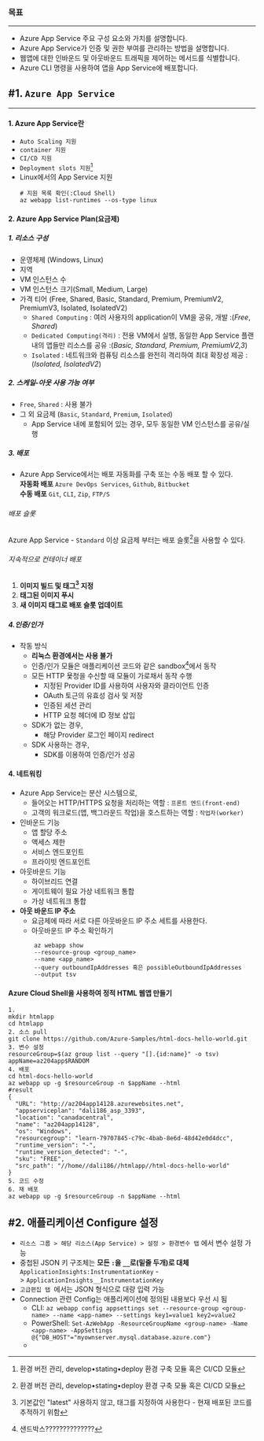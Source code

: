 ### 목표
---
- Azure App Service 주요 구성 요소와 가치를 설명합니다.
- Azure App Service가 인증 및 권한 부여를 관리하는 방법을 설명합니다.
- 웹앱에 대한 인바운드 및 아웃바운드 트래픽을 제어하는 메서드를 식별합니다.
- Azure CLI 명령을 사용하여 앱을 App Service에 배포합니다.
## #1. `Azure App Service`
---
#### 1. Azure App Service란
- `Auto Scaling 지원`
- `container 지원`
- `CI/CD 지원`
- `Deployment slots 지원`[^1]
- Linux에서의 App Service 지원
	```
	# 지원 목록 확인(:Cloud Shell)
	az webapp list-runtimes --os-type linux
	```
#### 2. Azure App Service Plan(요금제)
##### 1. 리소스 구성
- 운영체제 (Windows, Linux)
- 지역
- VM 인스턴스 수
- VM 인스턴스 크기(Small, Medium, Large)
- 가격 티어 (Free, Shared, Basic, Standard, Premium, PremiumV2, PremiumV3, Isolated, IsolatedV2)
	- `Shared Computing` : 여러 사용자의 application이 VM을 공유, 개발 :(_Free_, _Shared_)
	- `Dedicated Computing(격리)` : 전용 VM에서 실행, 동일한 App Service 플랜 내의 앱들만 리소스를 공유 :(_Basic, Standard, Premium, PremiumV2,3_)
	- `Isolated` : 네트워크와 컴퓨팅 리소스를 완전히 격리하여 최대 확장성 제공 :(_Isolated, IsolatedV2_)
##### 2. 스케일-아웃 사용 가능 여부
- `Free`, `Shared` : 사용 불가
- 그 외 요금제 (`Basic`, `Standard`, `Premium`, `Isolated`)
	- App Service 내에 포함되어 있는 경우, 모두 동일한 VM 인스턴스를 공유/실행
##### 3. 배포
- Azure App Service에서는 배포 자동화를 구축 또는 수동 배포 할 수 있다.    
**자동화 배포** `Azure DevOps Services`, `Github`, `Bitbucket`    
**수동 배포** `Git`, `CLI`, `Zip`, `FTP/S`    
###### 배포 슬롯
Azure App Service - `Standard` 이상 요금제 부터는 배포 슬롯[^1]을 사용할 수 있다.
###### 지속적으로 컨테이너 배포
1. **이미지 빌드 및 태그[^2] 지정**
2. **태그된 이미지 푸시**
3. **새 이미지 태그로 배포 슬롯 업데이트**
##### 4.인증/인가
- 작동 방식
	- __리눅스 환경에서는 사용 불가__
	- 인증/인가 모듈은 애플리케이션 코드와 같은 sandbox[^3]에서 동작
	- 모든 HTTP 욫청을 수신할 때 모듈이 가로채서 동작 수행
		- 지정된 Provider ID를 사용하여 사용자와 클라이언트 인증
		- OAuth 토근의 유효성 검사 및 저장
		- 인증된 세션 관리
		- HTTP 요청 헤더에 ID 정보 삽입
	- SDK가 없는 경우,
		- 해당 Provider 로그인 페이지 redirect
	- SDK 사용하는 경우,
		- SDK를 이용하여 인증/인가 성공

#### 4. 네트워킹
- Azure App Service는 분산 시스템으로, 
	- 들어오는 HTTP/HTTPS 요청을 처리하는 역할 : `프론트 엔드(front-end)`
	- 고객의 워크로드(앱, 백그라운드 작업)을 호스트하는 역할 : `작업자(worker)`
- 인바운드 기능
	- 앱 할당 주소
	- 액세스 제한
	- 서비스 엔드포인트
	- 프라이빗 엔드포인트
- 아웃바운드 기능
	- 하이브리드 연결
	- 게이트웨이 필요 가상 네트워크 통합
	- 가상 네트워크 통합
- **아웃 바운드 IP 주소**
	- 요금제에 따라 서로 다른 아웃바운드 IP 주소 세트를 사용한다.
	- 아웃바운드 IP 주소 확인하기
	```
		az webapp show
		--resource-group <group_name>
		--name <app_name>
		--query outboundIpAddresses 혹은 possibleOutboundIpAddresses
		--output tsv
	```

[^1]: 환경 버전 관리, develop•stating•deploy 환경 구축 모듈 혹은 CI/CD 모듈
[^2]: 기본값인 "latest" 사용하지 않고, 태그를 지정하여 사용한다 - 현재 배포된 코드를 추적하기 위함
[^3]: 샌드박스??????????????

#### Azure Cloud Shell을 사용하여 정적 HTML 웹앱 만들기
```
1.
mkdir htmlapp
cd htmlapp
2. 소스 pull
git clone https://github.com/Azure-Samples/html-docs-hello-world.git
3. 변수 설정
resourceGroup=$(az group list --query "[].{id:name}" -o tsv)
appName=az204app$RANDOM
4. 배포
cd html-docs-hello-world
az webapp up -g $resourceGroup -n $appName --html
#result
{
  "URL": "http://az204app14128.azurewebsites.net",
  "appserviceplan": "dali186_asp_3393",
  "location": "canadacentral",
  "name": "az204app14128",
  "os": "Windows",
  "resourcegroup": "learn-79707845-c79c-4bab-8e6d-48d42e0d4dcc",
  "runtime_version": "-",
  "runtime_version_detected": "-",
  "sku": "FREE",
  "src_path": "//home//dali186//htmlapp//html-docs-hello-world"
}
5. 코드 수정
6. 재 배포
az webapp up -g $resourceGroup -n $appName --html
```
## #2. 애플리케이션 Configure 설정
-  `리소스 그룹 > 해당 리소스(App Service) > 설정 > 환경변수 탭` 에서 변수 설정 가능
- 중첩된 JSON 키 구조체는 **모든 `:`을 `__`로(밑줄 두개)로 대체** `ApplicationInsights:InstrumentationKey` -> `ApplicationInsights__InstrumentationKey`
- `고급편집 탭 `에서는 JSON 형식으로 대량 입력 가능
- Connection 관련 Config는 애플리케이션에 정의된 내용보다 우선 시 됨
	- CLI: ```az webapp config appsettings set --resource-group <group-name> --name <app-name> --settings key1=value1 key2=value2```
	- PowerShell: 
		```Set-AzWebApp -ResourceGroupName <group-name> -Name <app-name> -AppSettings @{"DB_HOST"="myownserver.mysql.database.azure.com"}```
	- 
